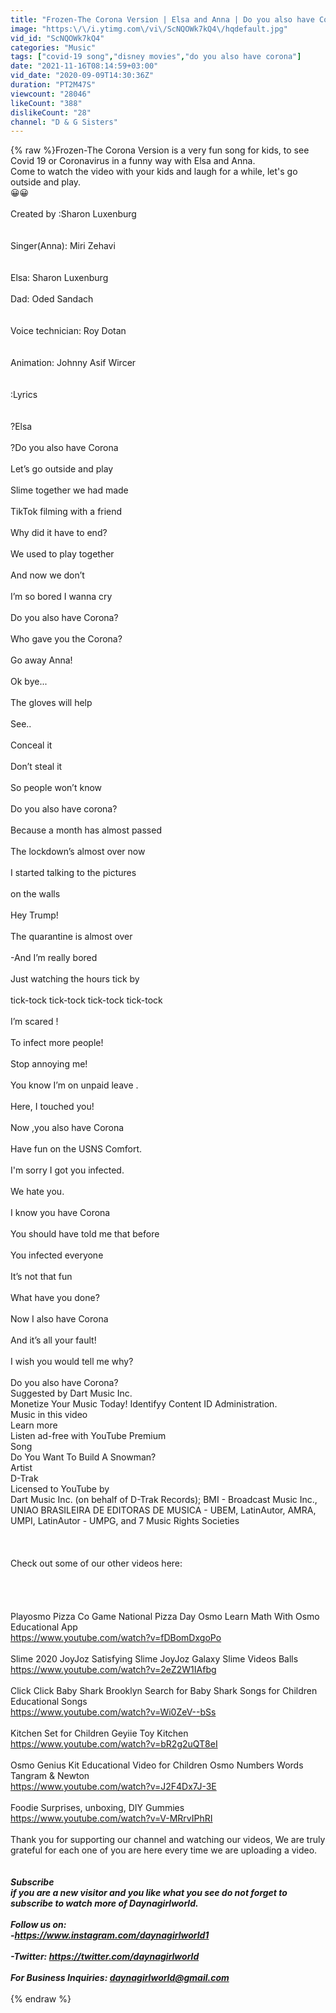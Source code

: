 ```yaml
---
title: "Frozen-The Corona Version | Elsa and Anna | Do you also have Corona?"
image: "https:\/\/i.ytimg.com\/vi\/ScNQOWk7kQ4\/hqdefault.jpg"
vid_id: "ScNQOWk7kQ4"
categories: "Music"
tags: ["covid-19 song","disney movies","do you also have corona"]
date: "2021-11-16T08:14:59+03:00"
vid_date: "2020-09-09T14:30:36Z"
duration: "PT2M47S"
viewcount: "28046"
likeCount: "388"
dislikeCount: "28"
channel: "D & G Sisters"
---
```

{% raw %}Frozen-The Corona Version is a very fun song for kids, to see Covid 19 or Coronavirus in a funny way with Elsa and Anna.<br />Come to watch the video with your kids and laugh for a while, let's go outside and play. <br />😀😀<br /><br />Created by :Sharon Luxenburg<br /><br /><br />Singer(Anna): Miri Zehavi<br /><br /><br />Elsa: Sharon Luxenburg<br /><br />Dad: Oded Sandach<br /><br /><br />Voice technician: Roy Dotan<br /><br /><br />Animation: Johnny Asif Wircer<br /><br /><br />:Lyrics<br /><br /><br />?Elsa<br /><br />?Do you also have Corona<br /><br />Let’s go outside and play <br /><br />Slime together we had made<br /><br />TikTok filming with a friend <br /><br />Why did it have to end?<br /><br />We used to play together<br /><br />And now we don’t<br /><br />I’m so bored I wanna cry<br /><br />Do you also have Corona? <br /><br />Who gave you the Corona? <br /><br />Go away Anna!<br /><br />Ok bye...<br /><br />The gloves will help<br /><br />See.. <br /><br />Conceal it<br /><br />Don’t steal it<br /><br />So people won’t know<br /><br />Do you also have corona?<br /><br />Because a month has almost passed <br /><br />The lockdown’s almost over now <br /><br />I started talking to the pictures <br /><br />on the walls <br /><br />Hey Trump! <br /><br />The quarantine is almost over<br /><br />-And I’m really bored<br /><br />Just watching the hours tick by <br /><br />tick-tock tick-tock tick-tock tick-tock<br /><br />I’m scared ! <br /><br />To infect more people!<br /><br />Stop annoying me! <br /><br />You know I’m on unpaid leave .<br /><br />Here, I touched you! <br /><br />Now ,you also have Corona <br /><br />Have fun on the USNS Comfort.<br /><br />I'm sorry I got you infected. <br /><br />We hate you.<br /><br />I know you have Corona<br /><br />You should have told me that before<br /><br />You infected everyone<br /><br />It’s not that fun <br /><br />What have you done?<br /><br />Now I also have Corona <br /><br />And it’s all your fault! <br /><br />I wish you would tell me why?<br /><br />Do you also have Corona?<br />Suggested by Dart Music Inc.<br />Monetize Your Music Today!  Identifyy Content ID Administration.<br />Music in this video<br />Learn more<br />Listen ad-free with YouTube Premium<br />Song<br />Do You Want To Build A Snowman?<br />Artist<br />D-Trak<br />Licensed to YouTube by<br />Dart Music Inc. (on behalf of D-Trak Records); BMI - Broadcast Music Inc., UNIAO BRASILEIRA DE EDITORAS DE MUSICA - UBEM, LatinAutor, AMRA, UMPI, LatinAutor - UMPG, and 7 Music Rights Societies<br /><br /><br /><br />Check out some of our other videos here:<br /><br /><br /><br /><br />Playosmo  Pizza Co Game  National Pizza Day Osmo Learn Math With Osmo Educational App<br /><a rel="nofollow" target="blank" href="https://www.youtube.com/watch?v=fDBomDxgoPo">https://www.youtube.com/watch?v=fDBomDxgoPo</a><br /><br />Slime 2020 JoyJoz  Satisfying Slime JoyJoz  Galaxy Slime Videos Balls<br /><a rel="nofollow" target="blank" href="https://www.youtube.com/watch?v=2eZ2W1IAfbg">https://www.youtube.com/watch?v=2eZ2W1IAfbg</a><br /><br />Click Click Baby Shark Brooklyn  Search for Baby Shark  Songs for Children Educational Songs<br /><a rel="nofollow" target="blank" href="https://www.youtube.com/watch?v=Wi0ZeV--bSs">https://www.youtube.com/watch?v=Wi0ZeV--bSs</a><br /><br />Kitchen Set for Children Geyiie  Toy Kitchen<br /><a rel="nofollow" target="blank" href="https://www.youtube.com/watch?v=bR2g2uQT8eI">https://www.youtube.com/watch?v=bR2g2uQT8eI</a><br /><br />Osmo Genius Kit  Educational Video for Children Osmo Numbers Words  Tangram &amp; Newton<br /><a rel="nofollow" target="blank" href="https://www.youtube.com/watch?v=J2F4Dx7J-3E">https://www.youtube.com/watch?v=J2F4Dx7J-3E</a><br /><br />Foodie Surprises, unboxing, DIY Gummies<br /><a rel="nofollow" target="blank" href="https://www.youtube.com/watch?v=V-MRrvIPhRI">https://www.youtube.com/watch?v=V-MRrvIPhRI</a><br /><br />Thank you for supporting our channel and watching our videos, We are truly grateful for each one of you are here every time we are uploading a video.<br /><br />___________________________________________<br />Subscribe <br />if you are a new visitor and you like what you see do not forget to subscribe to watch more of Daynagirlworld.<br /><br />Follow us on:<br />-<a rel="nofollow" target="blank" href="https://www.instagram.com/daynagirlworld1">https://www.instagram.com/daynagirlworld1</a><br /><br />-Twitter: <a rel="nofollow" target="blank" href="https://twitter.com/daynagirlworld">https://twitter.com/daynagirlworld</a><br /><br />For Business Inquiries: daynagirlworld@gmail.com<br /><br />___________________________________________{% endraw %}
